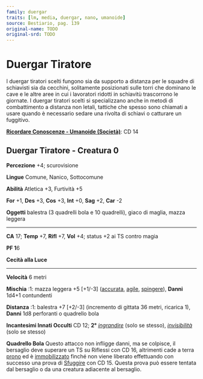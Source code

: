 ```yaml
---
family: duergar
traits: [lm, media, duergar, nano, umanoide]
source: Bestiario, pag. 139
original-name: TODO
original-srd: TODO
---
```


# Duergar Tiratore

I duergar tiratori scelti fungono sia da supporto a distanza per le squadre di
schiavisti sia da cecchini, solitamente posizionati sulle torri che dominano le
cave e le altre aree in cui i lavoratori ridotti in schiavitù trascorrono le
giornate. I duergar tiratori scelti si specializzano anche in metodi di
combattimento a distanza non letali, tattiche che spesso sono chiamati a usare
quando è necessario sedare una rivolta di schiavi o catturare un fuggitivo.

**[Ricordare Conoscenze - Umanoide (Società)](/azioni/ricordare-conoscenze)**:
CD 14

## Duergar Tiratore - Creatura 0

**Percezione** +4; scurovisione

**Lingue** Comune, Nanico, Sottocomune

**Abilità** Atletica +3, Furtività +5

**For** +1, **Des** +3, **Cos** +3, **Int** +0, **Sag** +2, **Car** -2

**Oggetti** balestra (3 quadrelli bola e 10 quadrelli), giaco di maglia, mazza
leggera

---

**CA** 17; **Temp** +7, **Rifl** +7, **Vol** +4; status +2 ai TS contro magia

**PF 1**6

**Cecità alla Luce**

---

**Velocità** 6 metri

**Mischia** :1: mazza leggera +5 \[+1/-3] ([accurata](/tratti/accurata),
[agile](/tratti/agile), [spingere](/tratti/spingere)), **Danni** 1d4+1
contundenti

**Distanza** :1: balestra +7 \[+2/-3] (incremento di gittata 36 metri, ricarica
1), **Danni** 1d8 perforanti o quadrello bola

**Incantesimi Innati Occulti** CD 12; **2°**
_[ingrandire](/incantesimi/ingrandire)_ (solo se stesso),
_[invisibilità](/incantesimi/invisibilita)_ (solo se stesso)

**Quadrello Bola** Questo attacco non infligge danni, ma se colpisce, il
bersaglio deve superare un TS su Riflessi con CD 16, altrimenti cade a terra
[prono](/condizioni/prono) ed è [immobilizzato](/condizioni/immobilizzato)
finché non viene liberato effettuando con successo una prova di
[Sfuggire](/azioni/sfuggire) con CD 15. Questa prova può essere tentata dal
bersaglio o da una creatura adiacente al bersaglio.
